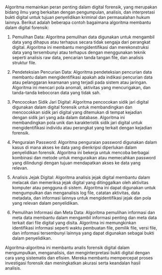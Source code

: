 Algoritma memainkan peran penting dalam digital forensik, yang merupakan bidang ilmu yang berkaitan dengan pengumpulan, analisis, dan interpretasi bukti digital untuk tujuan penyelidikan kriminal dan permasalahan hukum lainnya. Berikut adalah beberapa contoh bagaimana algoritma membantu dalam digital forensik:

1. Pemulihan Data: Algoritma pemulihan data digunakan untuk mengambil data yang dihapus atau terhapus secara tidak sengaja dari perangkat digital. Algoritma ini membantu mengidentifikasi dan merekonstruksi data yang tersembunyi atau terhapus dengan menggunakan teknik seperti analisis raw data, pencarian tanda tangan file, dan analisis struktur file.

2. Pendeteksian Pencurian Data: Algoritma pendeteksian pencurian data membantu dalam mengidentifikasi apakah ada indikasi pencurian data atau pelanggaran keamanan yang terjadi pada sistem atau jaringan. Algoritma ini mencari pola anomali, aktivitas yang mencurigakan, dan tanda-tanda kebocoran data yang tidak sah.

3. Pencocokan Sidik Jari Digital: Algoritma pencocokan sidik jari digital digunakan dalam digital forensik untuk membandingkan dan mencocokkan sidik jari digital yang ditemukan di tempat kejadian dengan sidik jari yang ada dalam database. Algoritma ini membandingkan pola unik dan karakteristik sidik jari digital untuk mengidentifikasi individu atau perangkat yang terkait dengan kejadian forensik.

4. Penguraian Password: Algoritma penguraian password digunakan dalam kasus di mana akses ke data yang dienkripsi diperlukan dalam penyelidikan forensik. Algoritma ini bekerja untuk mencoba berbagai kombinasi dan metode untuk menguraikan atau memecahkan password yang dilindungi dengan tujuan mendapatkan akses ke data yang relevan.

5. Analisis Jejak Digital: Algoritma analisis jejak digital membantu dalam melacak dan memeriksa jejak digital yang ditinggalkan oleh aktivitas komputer atau pengguna di sistem. Algoritma ini dapat digunakan untuk mengumpulkan dan menganalisis log file, catatan aktivitas, data metadata, dan informasi lainnya untuk mengidentifikasi jejak dan pola yang relevan dalam penyelidikan.

6. Pemulihan Informasi dan Meta Data: Algoritma pemulihan informasi dan meta data membantu dalam mengambil informasi penting dan meta data terkait dari file digital yang disita. Algoritma ini memungkinkan identifikasi informasi seperti waktu pembuatan file, pemilik file, versi file, dan informasi tersembunyi lainnya yang dapat digunakan sebagai bukti dalam penyelidikan.

Algoritma-algoritma ini membantu analis forensik digital dalam mengumpulkan, menganalisis, dan menginterpretasi bukti digital dengan cara yang sistematis dan efisien. Mereka membantu mempercepat proses investigasi forensik dan meningkatkan akurasi serta keandalan hasil analisis.

